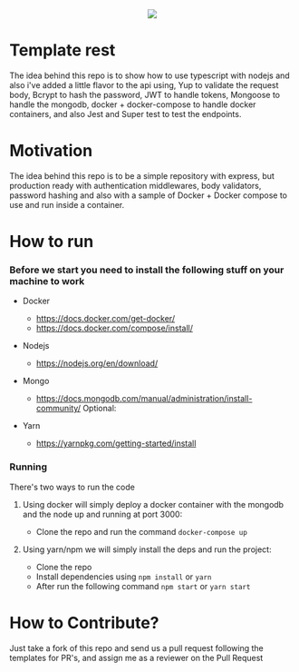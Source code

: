<div align="center">
<img src="https://codemoto.io/wp-content/themes/cloudhost/library/images/node-express-mongo.png">
</div>

# Template rest

The idea behind this repo is to show how to use typescript with nodejs and also i've added a little flavor to the api using, Yup to validate the request body, Bcrypt to hash the password, JWT to handle tokens, Mongoose to handle the mongodb, docker + docker-compose to handle docker containers, and also Jest and Super test to test the endpoints.

# Motivation

The idea behind this repo is to be a simple repository with express, but production ready with authentication middlewares, body validators, password hashing and also with a sample of Docker + Docker compose to use and run inside a container.

# How to run

### Before we start you need to install the following stuff on your machine to work

- Docker
  - https://docs.docker.com/get-docker/
  - https://docs.docker.com/compose/install/
- Nodejs
  - https://nodejs.org/en/download/
- Mongo

  - https://docs.mongodb.com/manual/administration/install-community/
    Optional:

- Yarn
  - https://yarnpkg.com/getting-started/install

### Running

There's two ways to run the code

1. Using docker will simply deploy a docker container with the mongodb and the node up and running at port 3000:

   - Clone the repo and run the command `docker-compose up`

2. Using yarn/npm we will simply install the deps and run the project:

   - Clone the repo
   - Install dependencies using `npm install` or `yarn`
   - After run the following command `npm start` or `yarn start`

# How to Contribute?

Just take a fork of this repo and send us a pull request following the templates for PR's, and assign me as a reviewer on the Pull Request
